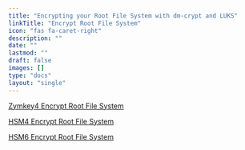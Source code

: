 ```yaml
---
title: "Encrypting your Root File System with dm-crypt and LUKS"
linkTitle: "Encrypt Root File System"
icon: "fas fa-caret-right"
description: ""
date: ""
lastmod: ""
draft: false
images: []
type: "docs"
layout: "single"
---
```


<p><a href="https://docs.zymbit.com/how-to/encrypt-rfs/zymkey4">Zymkey4 Encrypt Root File System</a><p>
<p><a href="https://docs.zymbit.com/how-to/encrypt-rfs/hsm4">HSM4 Encrypt Root File System</a></p>
<p><a href="https://docs.zymbit.com/how-to/encrypt-rfs/hsm6">HSM6 Encrypt Root File System</a></p>
